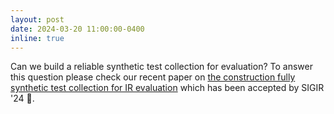```yaml
---
layout: post
date: 2024-03-20 11:00:00-0400
inline: true
---
```


Can we build a reliable synthetic test collection for evaluation? To answer this question please check our recent paper on <a href="https://arxiv.org/pdf/2405.07767">the construction fully synthetic test collection for IR evaluation</a> which has been accepted by SIGIR '24 🥳.